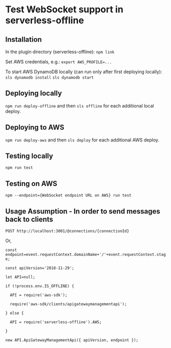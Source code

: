 # Test WebSocket support in serverless-offline

## Installation

In the plugin directory (serverless-offline): `npm link`

Set AWS credentials, e.g.: `export AWS_PROFILE=...`

To start AWS DynamoDB locally (can run only after first deploying locally): `sls dynamodb install` `sls dynamodb start`


## Deploying locally

`npm run deploy-offline` and then `sls offline` for each additional local deploy.


## Deploying to AWS

`npm run deploy-aws` and then `sls deploy` for each additional AWS deploy.


## Testing locally

`npm run test`


## Testing on AWS

`npm --endpoint={WebSocket endpoint URL on AWS} run test`


## Usage Assumption - In order to send messages back to clients
 
`POST http://localhost:3001/@connections/{connectionId}`

Or,

`const endpoint=event.requestContext.domainName+'/'+event.requestContext.stage;`

`const apiVersion='2018-11-29';`

`let API=null;`

`if (!process.env.IS_OFFLINE) {`

`  API = require('aws-sdk');`

`  require('aws-sdk/clients/apigatewaymanagementapi');`

`} else {`

`  API = require('serverless-offline').AWS;`

`}`

`new API.ApiGatewayManagementApi({ apiVersion, endpoint });`



